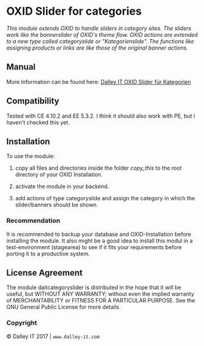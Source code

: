 # OXID Slider for categories

*This module extends OXID to handle sliders in category sites. The sliders work like the bannerslider of OXID's theme flow. OXID actions are extended to a new type called categoryslide or "Kategorienslide". The functions like assigning products or links are like those of the original banner actions.*

## Manual
More Information can be found here: <a href="https://www.dalley-it.com/blog/oxid-modul-kategorien-slider" target="_blank">Dalley IT OXID Slider für Kategorien</a>

## Compatibility
Tested with CE 4.10.2 and EE 5.3.2. I think it should also work with PE, but i haven't checked this yet.

## Installation
To use the module:

1. copy all files and directories inside the folder *copy_this* to the *root* directory of your OXID Installation.

2. activate the module in your backend.

3. add actions of type categoryslide and assign the category in which the slider/banners should be shown.

### Recommendation
It is recommended to backup your database and OXID-Installation before installing the module. It also might be a good idea to install this modul in a test-environment (stagearea) to see if it fits your requirements before porting it to a productive system.

## License Agreement
The module daitcategoryslider is distributed in the hope that it will be useful, but WITHOUT ANY WARRANTY; without even the implied warranty of MERCHANTABILITY or FITNESS FOR A PARTICULAR PURPOSE.  See the GNU General Public License for more details.

### Copyright 
© Dalley IT 2017 | 
```www.dalley-it.com```

